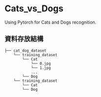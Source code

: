 # Cats_vs_Dogs
Using Pytorch for Cats and Dogs recognition.

## 資料存放結構
```
├── cat_dog_dataset
    └── training_dataset
        └── Cat
            └── 0.jpg
            └── 1.jpg
            ...
        └── Dog
    └── training_dataset
        └── Cat
        └── Dog
```
